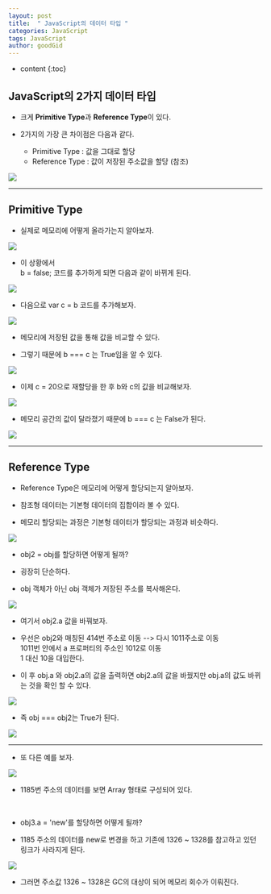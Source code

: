 ```yaml
---
layout: post
title:  " JavaScript의 데이터 타입 "
categories: JavaScript
tags: JavaScript
author: goodGid
---
```

* content
{:toc}

## JavaScript의 2가지 데이터 타입

* 크게 **Primitive Type**과 **Reference Type**이 있다.

* 2가지의 가장 큰 차이점은 다음과 같다.
    - Primitive Type : 값을 그대로 할당
    - Reference Type : 값이 저장된 주소값을 할당 (참조)

![](/assets/img/javascript/js_data_types_1.png)








---


## Primitive Type

* 실제로 메모리에 어떻게 올라가는지 알아보자.

![](/assets/img/javascript/js_data_types_2.png)

* 이 상황에서 <br> b = false; 코드를 추가하게 되면 다음과 같이 바뀌게 된다.

![](/assets/img/javascript/js_data_types_3.png)

* 다음으로 var c = b 코드를 추가해보자.

![](/assets/img/javascript/js_data_types_4.png)

* 메모리에 저장된 값을 통해 값을 비교할 수 있다. 

* 그렇기 때문에 b === c 는 True임을 알 수 있다.

![](/assets/img/javascript/js_data_types_5.png)

* 이제 c = 20으로 재할당을 한 후 b와 c의 값을 비교해보자.

![](/assets/img/javascript/js_data_types_6.png)

* 메모리 공간의 값이 달라졌기 때문에 b === c 는 False가 된다.

![](/assets/img/javascript/js_data_types_7.png)

---


## Reference Type

* Reference Type은 메모리에 어떻게 할당되는지 알아보자.

* 참조형 데이터는 기본형 데이터의 집합이라 볼 수 있다.

* 메모리 할당되는 과정은 기본형 데이터가 할당되는 과정과 비슷하다.

![](/assets/img/javascript/js_data_types_8.png)

* obj2 = obj를 할당하면 어떻게 될까? 

* 굉장히 단순하다.

* obj 객체가 아닌 obj 객체가 저장된 주소를 복사해온다.

![](/assets/img/javascript/js_data_types_9.png)

* 여기서 obj2.a 값을 바꿔보자.

* 우선은 obj2와 매칭된 414번 주소로 이동 --> 다시 1011주소로 이동 <br> 1011번 안에서 a 프로퍼티의 주소인 1012로 이동 <br> 1 대신 10을 대입한다.

* 이 후 obj.a 와 obj2.a의 값을 출력하면 obj2.a의 값을 바꿨지만 obj.a의 값도 바뀌는 것을 확인 할 수 있다.

![](/assets/img/javascript/js_data_types_10.png)

* 즉 obj === obj2는 True가 된다.

![](/assets/img/javascript/js_data_types_11.png)


---

* 또 다른 예를 보자.

![](/assets/img/javascript/js_data_types_12.png)

* 1185번 주소의 데이터를 보면 Array 형태로 구성되어 있다. 

<br>

* obj3.a = 'new'를 할당하면 어떻게 될까?

* 1185 주소의 데이터를 new로 변경을 하고 기존에 1326 ~ 1328를 참고하고 있던 링크가 사라지게 된다.

![](/assets/img/javascript/js_data_types_13.png)

* 그러면 주소값 1326 ~ 1328은 GC의 대상이 되어 메모리 회수가 이뤄진다.


